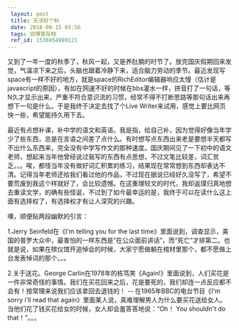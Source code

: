 ```yaml
---
 layout: post
 title: 天凉好个秋
 date: 2018-09-15 03:56
 tags: 旧博客存档
 ref_id: 1536954989121
---
```

又到了一年一度的秋季了，秋风一起，又是养肚腩的时节了。放完国庆假期回来发觉，气温凉下来之后，头脑也跟着冷静下来，适合脑力劳动的季节。最近发现写space有一样不好的地方，就是space的RichEditor编辑器响应太慢（估计是javascript的原因），有如在网速不好的时候在bbs灌水一样，拼音打了一句话，等N久才显示出来，严重不符合意识流的习惯，经常不得不打断思路等那句话出来再想下一句是什么。于是我终于决定去找了个Live
Writer来试用，感觉上要比网页快一些，希望能持久用下去。

最近有点想补课，补中学的语文和英语。我是指，给自己补，因为觉得好像当年学少了些东西，总是在言语之间差了点什么。有时想写点东西出来老是要想半天都写不出什么东西来，完全没有中学写作文的那种速度。国庆期间见了一下初中的语文老师，想起来当年他曾经说过我写的东西有点思想，不过文笔比较差，词汇贫乏。。。唉，都怪当年没有做好词汇积累的练习，结果现在常常想到东西却表达不清。记得当年老师还给我们看过他的作品，不过现在据说已经好久没写了，希望不要荒废到我这个样就好了，会比较遗憾。在这重理轻文的时代，我却返璞归真地想去重读文学，的确有些怪诞，不过到了如今最幸运的是，我终于可以在读什么这上面有选择权了，有选择权才有让人深究的兴趣。

噢，顺便贴两段幽默的引言：

1.Jerry Seinfeld在《I'm telling you for the last
time》里面说到，调查显示，美国的普罗大众中，最害怕的一样东西是“在公众面前讲话”，而“死亡”才排第二。也就是说，如果在殡仪馆开追悼会的时候，大家宁愿做躺在棺材里那个，都不愿做上台发表悼词的那个。。。

2.关于送花。George
Carlin在1978年的栋笃笑《Again!》里面说到，人们买花是一件非常奇怪的事情。我们在买花回来之后，花是要死的，我们却连一点反应都不会有！按常理来说我们应该拿回去退钱的！
-- 在1965年BBC的电台节目《I'm sorry i'll read that
again》里面某人说，真难理解男人为什么要买花送给女人。当他们花了钱买花给女的时候，女人却会羞答答地说：“Oh！ You shouldn't do
that！”。。。

